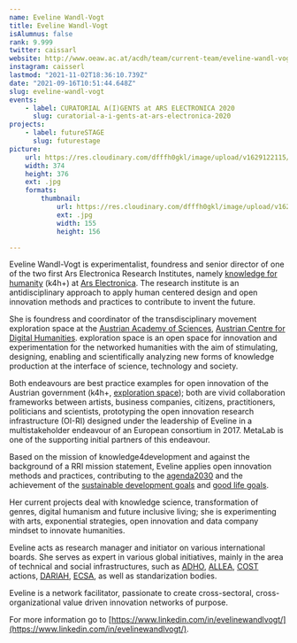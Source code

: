 ```yaml
---
name: Eveline Wandl-Vogt
title: Eveline Wandl-Vogt
isAlumnus: false
rank: 9.999
twitter: caissarl
website: http://www.oeaw.ac.at/acdh/team/current-team/eveline-wandl-vogt/
instagram: caisserl
lastmod: "2021-11-02T18:36:10.739Z"
date: "2021-09-16T10:51:44.648Z"
slug: eveline-wandl-vogt
events:
    - label: CURATORIAL A(I)GENTS at ARS ELECTRONICA 2020
      slug: curatorial-a-i-gents-at-ars-electronica-2020
projects:
    - label: futureSTAGE
      slug: futurestage
picture:
    url: https://res.cloudinary.com/dfffh0gkl/image/upload/v1629122115/eveline_2d3eddbe9e.jpg
    width: 374
    height: 376
    ext: .jpg
    formats:
        thumbnail:
            url: https://res.cloudinary.com/dfffh0gkl/image/upload/v1629122115/thumbnail_eveline_2d3eddbe9e.jpg
            ext: .jpg
            width: 155
            height: 156

---
```

Eveline Wandl-Vogt is experimentalist, foundress and senior director of one of the two first Ars Electronica Research Institutes, namely [knowledge for humanity](https://ars.electronica.art/futurelab/initiative/ars-electronica-research-institute-for-knowledge-for-humanity/) (k4h+) at [Ars Electronica](https://ars.electronica.art/news/). The research institute is an antidisciplinary approach to apply human centered design and open innovation methods and practices to contribute to invent the future.

She is foundress and coordinator of the transdisciplinary movement exploration space at the [Austrian Academy of Sciences](https://www.oeaw.ac.at/), [Austrian Centre for Digital Humanities](https://www.oeaw.ac.at/acdh/acdh-home/). exploration space is an open space for innovation and experimentation for the networked humanities with the aim of stimulating, designing, enabling and scientifically analyzing new forms of knowledge production at the interface of science, technology and society. 

Both endeavours are best practice examples for open innovation of the Austrian government (k4h+, [exploration space](http://openinnovation.gv.at/portfolio/oeaw-exploration-space/)); both are vivid collaboration frameworks between artists, business companies, citizens, practitioners, politicians and scientists, prototyping the open innovation research infrastructure (OI-RI) designed under the leadership of Eveline in a multistakeholder endeavour of an European consortium in 2017. MetaLab is one of the supporting initial partners of this endeavour.

Based on the mission of knowledge4development and against the background of a RRI mission statement, Eveline applies open innovation methods and practices, contributing to the [agenda2030](https://sustainabledevelopment.un.org/post2015/transformingourworld) and the achievement of the [sustainable development goals](https://sustainabledevelopment.un.org/?menu=1300) and [good life goals](https://www.goodlifegoals.org/).

Her current projects deal with knowledge science, transformation of genres, digital humanism and future inclusive living; she is experimenting with arts, exponential strategies, open innovation and data company mindset to innovate humanities.

Eveline acts as research manager and initiator on various international boards. She serves as expert in various global initiatives, mainly in the area of technical and social infrastructures, such as [ADHO](https://adho.org/), [ALLEA](https://www.allea.org/working-groups/overview/working-group-e-humanities/), [COST](https://www.cost.eu/) actions, [DARIAH](https://www.dariah.eu/), [ECSA](https://ecsa.citizen-science.net/), as well as standarization bodies.

Eveline is a network facilitator, passionate to create cross-sectoral, cross-organizational value driven innovation networks of purpose.

For more information go to [https://www.linkedin.com/in/evelinewandlvogt/](https://www.linkedin.com/in/evelinewandlvogt/).
